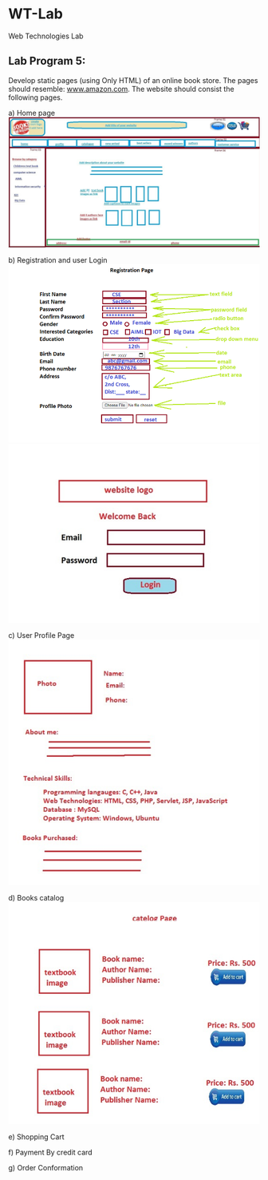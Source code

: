 # WT-Lab
Web Technologies Lab


## Lab Program 5:

Develop static pages (using Only HTML) of an online book store. The pages should resemble: www.amazon.com. The website should consist the following pages.

a) Home page
<img src="images/Main Page.jpg"/>

b) Registration and user Login
<img src="images/User Registration Page.png"/>
<img src="images/Login Page.jpg"/>

c) User Profile Page
<img src="images/Profile Page.jpg"/>

d) Books catalog
<img src="images/Catelog page.jpg"/>

e) Shopping Cart

f) Payment By credit card

g) Order Conformation
